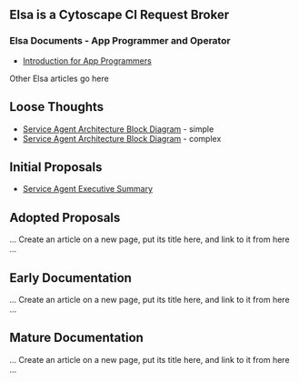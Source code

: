 ## Elsa is a Cytoscape CI Request Broker

### Elsa Documents - App Programmer and Operator
* [Introduction for App Programmers](https://docs.google.com/document/d/1i3jJm4kcfNYMDR-5itOxT-9sQNo5VfUgF-QoOMtTAd4/edit)

Other Elsa articles go here

## Loose Thoughts
* [Service Agent Architecture Block Diagram](https://docs.google.com/document/d/1q7MMA12___7VQ4AYxC_K_zuJMHZG0GXS4ByKwVPRPqQ/edit) - simple
* [Service Agent Architecture Block Diagram](images/Elsa/submitAgent.pdf) - complex

## Initial Proposals
* [Service Agent Executive Summary](https://docs.google.com/document/d/1IOmmjkRW4axXdfo-mEFwavfWDXIWK8QY0Wti12zoxAw/edit)

## Adopted Proposals
... Create an article on a new page, put its title here, and link to it from here ...

## Early Documentation
... Create an article on a new page, put its title here, and link to it from here ...

## Mature Documentation
... Create an article on a new page, put its title here, and link to it from here ...

